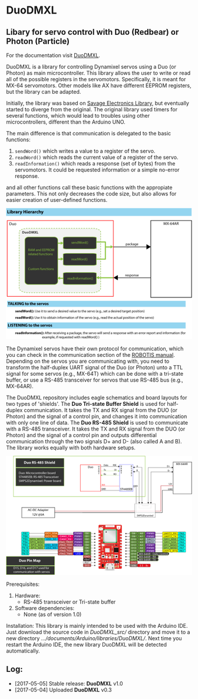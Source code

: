 # DuoDMXL
## Libary for servo control with Duo (Redbear) or Photon (Particle)

For the documentation visit [DuoDMXL](https://fabreyesmecha.github.io/DuoDMXL/).

DuoDMXL is a library for controlling Dynamixel servos using a Duo (or Photon) as main microcontroller. This library allows the user to write or read all of the possible registers in the servomotors. Specifically, it is meant for MX-64 servomotors. Other models like AX have different EEPROM registers, but the library can be adapted.

Initially, the library was based on [Savage Electronics Library](http://savageelectronics.blogspot.jp/2011/01/arduino-y-dynamixel-ax-12.html), but eventually started to diverge from the original. The original library used timers for several functions, which would lead to troubles using other microcontrollers, different than the Arduino UNO.

The main difference is that communication is delegated to the basic functions:

1. `sendWord()` which writes a value to a register of the servo.
2. `readWord()` which reads the current value of a register of the servo.
3. `readInformation()` which reads a response (set of bytes) from the servomotors. It could be requested information or a simple no-error response.

and all other functions call these basic functions with the appropiate parameters. This not only decreases the code size, but also allows for easier creation of user-defined functions.

![alt text](DuoDMXL_hardware/communicationHierarchy.png "Communication Overview")

The Dynamixel servos have their own protocol for communication, which you can check in the communication section of the [ROBOTIS manual](http://support.robotis.com/en/). Depending on the servos you are communicating with, you need to transform the half-duplex UART signal of the Duo (or Photon) unto a TTL signal for some servos (e.g., MX-64T) which can be done with a tri-state buffer, or use a RS-485 transceiver for servos that use RS-485 bus (e.g., MX-64AR).

The DuoDMXL repository includes eagle schematics and board layouts for two types of 'shields'. The **Duo Tri-state Buffer Shield** is used for half-duplex communication. It takes the TX and RX signal from the DUO (or Photon) and the signal of a control pin, and changes it into communication with only one line of data. The **Duo RS-485 Shield** is used to communicate with a RS-485 transceiver. It takes the TX and RX signal from the DUO (or Photon) and the signal of a control pin and outputs differential communication through the two signals D+ and D- (also called A and B). The library works equally with both hardware setups.

![alt text](DuoDMXL_hardware/Duo_pinout.png "Electronic Setup of Duo and servomotors")

Prerequisites:

1. Hardware:
    * RS-485 transceiver or Tri-state buffer
2. Software dependencies:
    * None (as of version 1.0)

Installation:
This library is mainly intended to be used with the Arduino IDE. Just download the source code in *DuoDMXL_src/* directory and move it to a new directory *.../documents/Arduino/libraries/DuoDMXL/*. Next time you restart the Arduino IDE, the new library DuoDMXL will be detected automatically.

## Log:

* [2017-05-05] Stable release: **DuoDMXL** v1.0
* [2017-05-04] Uploaded **DuoDMXL** v0.3

